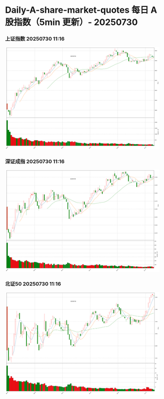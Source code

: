 
# Daily-A-share-market-quotes 每日 A 股指数（5min 更新）- 20250730

### 上证指数 20250730 11:16
![](./fig/2025/7/20250730-sh000001.png)

### 深证成指 20250730 11:16
![](./fig/2025/7/20250730-sz399001.png)

### 北证50 20250730 11:16
![](./fig/2025/7/20250730-bj899050.png)
